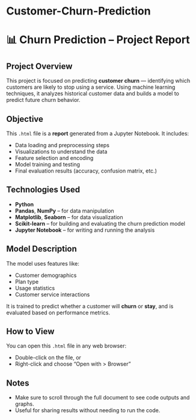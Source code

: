# Customer-Churn-Prediction
# 📊 Churn Prediction – Project Report

## Project Overview
This project is focused on predicting **customer churn** — identifying which customers are likely to stop using a service. Using machine learning techniques, it analyzes historical customer data and builds a model to predict future churn behavior.

## Objective
This `.html` file is a **report** generated from a Jupyter Notebook. It includes:
- Data loading and preprocessing steps
- Visualizations to understand the data
- Feature selection and encoding
- Model training and testing
- Final evaluation results (accuracy, confusion matrix, etc.)

## Technologies Used
- **Python**
- **Pandas**, **NumPy** – for data manipulation
- **Matplotlib**, **Seaborn** – for data visualization
- **Scikit-learn** – for building and evaluating the churn prediction model
- **Jupyter Notebook** – for writing and running the analysis

## Model Description
The model uses features like:
- Customer demographics
- Plan type
- Usage statistics
- Customer service interactions

It is trained to predict whether a customer will **churn** or **stay**, and is evaluated based on performance metrics.

## How to View
You can open this `.html` file in any web browser:
- Double-click on the file, or
- Right-click and choose “Open with > Browser”

## Notes
- Make sure to scroll through the full document to see code outputs and graphs.
- Useful for sharing results without needing to run the code.


